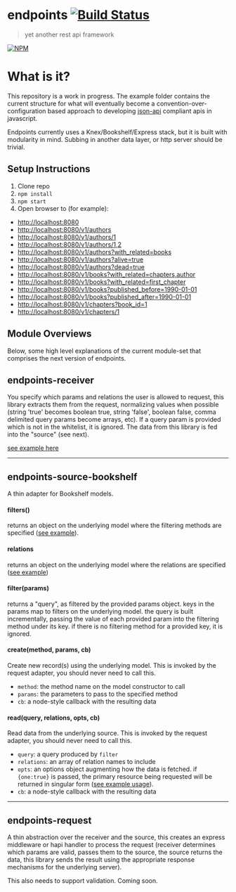 # endpoints [![Build Status](https://secure.travis-ci.org/endpoints/endpoints.png)](http://travis-ci.org/endpoints/endpoints)
> yet another rest api framework

[![NPM](https://nodei.co/npm/endpoints.png)](https://nodei.co/npm/endpoints/)

# What is it?
This repository is a work in progress. The example folder contains the current structure for what will eventually become a convention-over-configuration based approach to developing [json-api](http://jsonapi.org) compliant apis in javascript.

Endpoints currently uses a Knex/Bookshelf/Express stack, but it is built with modularity in mind. Subbing in another data layer, or http server should be trivial.

## Setup Instructions

1. Clone repo
2. `npm install`
3. `npm start`
4. Open browser to (for example):
  - [http://localhost:8080](http://localhost:8080)
  - [http://localhost:8080/v1/authors](http://localhost:8080/v1/authors)
  - [http://localhost:8080/v1/authors/1](http://localhost:8080/v1/authors/1)
  - [http://localhost:8080/v1/authors/1,2](http://localhost:8080/v1/authors/1,2)
  - [http://localhost:8080/v1/authors?with_related=books](http://localhost:8080/v1/authors?with_related=books)
  - [http://localhost:8080/v1/authors?alive=true](http://localhost:8080/v1/authors?alive=true)
  - [http://localhost:8080/v1/authors?dead=true](http://localhost:8080/v1/authors?dead=true)
  - [http://localhost:8080/v1/books?with_related=chapters,author](http://localhost:8080/v1/books?with_related=chapters,author)
  - [http://localhost:8080/v1/books?with_related=first_chapter](http://localhost:8080/v1/books?with_related=first_chapter)
  - [http://localhost:8080/v1/books?published_before=1990-01-01](http://localhost:8080/v1/books?published_before=1990-01-01)
  - [http://localhost:8080/v1/books?published_after=1990-01-01](http://localhost:8080/v1/books?published_after=1990-01-01)
  - [http://localhost:8080/v1/chapters?book_id=1](http://localhost:8080/v1/chapters?book_id=1)
  - [http://localhost:8080/v1/chapters/1](http://localhost:8080/v1/chapters/1)

## Module Overviews
Below, some high level explanations of the current module-set that comprises the next version of endpoints.


## endpoints-receiver
You specify which params and relations the user is allowed to request, this library extracts them from the request, normalizing values when possible (string 'true' becomes boolean true, string 'false', boolean false, comma delimited query params become arrays, etc). If a query param is provided which is not in the whitelist, it is ignored.  The data from this library is fed into the "source" (see next).

[see example here](https://github.com/endpoints/endpoints/blob/master/example/api/modules/books/controller.js#L9-L12)

---

## endpoints-source-bookshelf
A thin adapter for Bookshelf models.

#### filters()
returns an object on the underlying model where the filtering methods are specified ([see example](https://github.com/endpoints/endpoints/blob/master/example/api/modules/books/model.js#L30-L46)).

#### relations
returns an object on the underlying model where the relations are specified ([see example](https://github.com/endpoints/endpoints/blob/master/example/api/modules/books/model.js#L47-L59))

#### filter(params)
returns a "query", as filtered by the provided params object.  keys in the params map to filters on the underlying model. the query is built incrementally, passing the value of each provided param into the filtering method under its key. if there is no filtering method for a provided key, it is ignored.

#### create(method, params, cb)
Create new record(s) using the underlying model. This is invoked by the request adapter, you should never need to call this.

* `method`: the method name on the model constructor to call
* `params`: the parameters to pass to the specified method
* `cb`: a node-style callback with the resulting data

#### read(query, relations, opts, cb)
Read data from the underlying source. This is invoked by the request adapter, you should never need to call this.

* `query`: a query produced by `filter`
* `relations`: an array of relation names to include
* `opts`: an options object augmenting how the data is fetched. if `{one:true}` is passed, the primary resource being requested will be returned in singular form ([see example usage](https://github.com/endpoints/endpoints/blob/master/example/api/modules/authors/routes.js#L9)).
* `cb`: a node-style callback with the resulting data

---

## endpoints-request
A thin abstraction over the receiver and the source, this creates an express middleware or hapi handler to process the request (receiver determines which params are valid, passes them to the source, the source returns the data, this library sends the result using the appropriate response mechanisms for the underlying server).

This also needs to support validation.  Coming soon.
